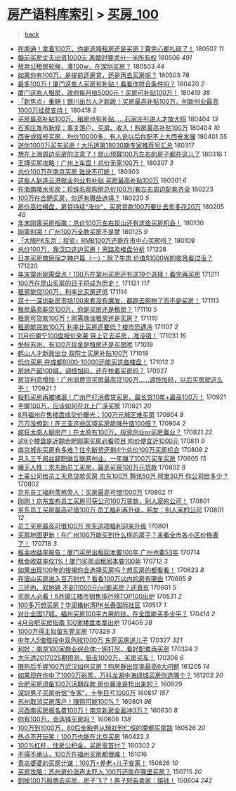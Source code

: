 [房产语料库索引](../../README.md)  > [买房_100](买房_100.md)
====
> [back](../README.md)

- [在南通！拿着100万，你是选择租房还是买房？算完心都扎碎了！](http://jkwz.applinzi.com/ittc/7100343120522904586.html#%E5%9C%A8%E5%8D%97%E9%80%9A%EF%BC%81%E6%8B%BF%E7%9D%80100%E4%B8%87%EF%BC%8C%E4%BD%A0%E6%98%AF%E9%80%89%E6%8B%A9%E7%A7%9F%E6%88%BF%E8%BF%98%E6%98%AF%E4%B9%B0%E6%88%BF%EF%BC%9F%E7%AE%97%E5%AE%8C%E5%BF%83%E9%83%BD%E6%89%8E%E7%A2%8E%E4%BA%86%EF%BC%81) 180507 *11* 
- [婚前买房丈夫出资1000元 离婚时要求分一半所有权](http://jkwz.applinzi.com/ittc/7100007745816364038.html#%E5%A9%9A%E5%89%8D%E4%B9%B0%E6%88%BF%E4%B8%88%E5%A4%AB%E5%87%BA%E8%B5%841000%E5%85%83+%E7%A6%BB%E5%A9%9A%E6%97%B6%E8%A6%81%E6%B1%82%E5%88%86%E4%B8%80%E5%8D%8A%E6%89%80%E6%9C%89%E6%9D%83) 180506 *491* 
- [放弃公租房轮候，凑100w，在深圳买房？](http://jkwz.applinzi.com/ittc/7098539411056886801.html#%E6%94%BE%E5%BC%83%E5%85%AC%E7%A7%9F%E6%88%BF%E8%BD%AE%E5%80%99%EF%BC%8C%E5%87%91100w%EF%BC%8C%E5%9C%A8%E6%B7%B1%E5%9C%B3%E4%B9%B0%E6%88%BF%EF%BC%9F) 180503 *44* 
- [如果你有100万，是提前还房贷，还是再去买房呢？](http://jkwz.applinzi.com/ittc/7098533250450588679.html#%E5%A6%82%E6%9E%9C%E4%BD%A0%E6%9C%89100%E4%B8%87%EF%BC%8C%E6%98%AF%E6%8F%90%E5%89%8D%E8%BF%98%E6%88%BF%E8%B4%B7%EF%BC%8C%E8%BF%98%E6%98%AF%E5%86%8D%E5%8E%BB%E4%B9%B0%E6%88%BF%E5%91%A2%EF%BC%9F) 180503 *78* 
- [最多100万！厦门这些人买房有补贴！看看你符合条件吗？](http://jkwz.applinzi.com/ittc/7093975195415217163.html#%E6%9C%80%E5%A4%9A100%E4%B8%87%EF%BC%81%E5%8E%A6%E9%97%A8%E8%BF%99%E4%BA%9B%E4%BA%BA%E4%B9%B0%E6%88%BF%E6%9C%89%E8%A1%A5%E8%B4%B4%EF%BC%81%E7%9C%8B%E7%9C%8B%E4%BD%A0%E7%AC%A6%E5%90%88%E6%9D%A1%E4%BB%B6%E5%90%97%EF%BC%9F) 180420 *2* 
- [厦门这些人租房，政府每月给5000元！买房可补贴100万！](http://jkwz.applinzi.com/ittc/7093688730152076304.html#%E5%8E%A6%E9%97%A8%E8%BF%99%E4%BA%9B%E4%BA%BA%E7%A7%9F%E6%88%BF%EF%BC%8C%E6%94%BF%E5%BA%9C%E6%AF%8F%E6%9C%88%E7%BB%995000%E5%85%83%EF%BC%81%E4%B9%B0%E6%88%BF%E5%8F%AF%E8%A1%A5%E8%B4%B4100%E4%B8%87%EF%BC%81) 180419 *38* 
- [「新焦点」重磅！银川出台人才新政！买房最高补贴100万，创新创业最高1000万经费支持！](http://jkwz.applinzi.com/ittc/7093337492029965323.html#%E3%80%8C%E6%96%B0%E7%84%A6%E7%82%B9%E3%80%8D%E9%87%8D%E7%A3%85%EF%BC%81%E9%93%B6%E5%B7%9D%E5%87%BA%E5%8F%B0%E4%BA%BA%E6%89%8D%E6%96%B0%E6%94%BF%EF%BC%81%E4%B9%B0%E6%88%BF%E6%9C%80%E9%AB%98%E8%A1%A5%E8%B4%B4100%E4%B8%87%EF%BC%8C%E5%88%9B%E6%96%B0%E5%88%9B%E4%B8%9A%E6%9C%80%E9%AB%981000%E4%B8%87%E7%BB%8F%E8%B4%B9%E6%94%AF%E6%8C%81%EF%BC%81) 180418 *2* 
- [买房最高补贴100万、租房也有补贴……石家庄引进人才放大招](http://jkwz.applinzi.com/ittc/7088119141066343441.html#%E4%B9%B0%E6%88%BF%E6%9C%80%E9%AB%98%E8%A1%A5%E8%B4%B4100%E4%B8%87%E3%80%81%E7%A7%9F%E6%88%BF%E4%B9%9F%E6%9C%89%E8%A1%A5%E8%B4%B4%E2%80%A6%E2%80%A6%E7%9F%B3%E5%AE%B6%E5%BA%84%E5%BC%95%E8%BF%9B%E4%BA%BA%E6%89%8D%E6%94%BE%E5%A4%A7%E6%8B%9B) 180404 *13* 
- [石家庄发布新规：事关落户、买房、收入！购房最高补贴100万](http://jkwz.applinzi.com/ittc/7088091915339957259.html#%E7%9F%B3%E5%AE%B6%E5%BA%84%E5%8F%91%E5%B8%83%E6%96%B0%E8%A7%84%EF%BC%9A%E4%BA%8B%E5%85%B3%E8%90%BD%E6%88%B7%E3%80%81%E4%B9%B0%E6%88%BF%E3%80%81%E6%94%B6%E5%85%A5%EF%BC%81%E8%B4%AD%E6%88%BF%E6%9C%80%E9%AB%98%E8%A1%A5%E8%B4%B4100%E4%B8%87) 180404 *10* 
- [西安或摇号买房，均价10000多，有人说以后你配不上大西安发展](http://jkwz.applinzi.com/ittc/7087160601073943568.html#%E8%A5%BF%E5%AE%89%E6%88%96%E6%91%87%E5%8F%B7%E4%B9%B0%E6%88%BF%EF%BC%8C%E5%9D%87%E4%BB%B710000%E5%A4%9A%EF%BC%8C%E6%9C%89%E4%BA%BA%E8%AF%B4%E4%BB%A5%E5%90%8E%E4%BD%A0%E9%85%8D%E4%B8%8D%E4%B8%8A%E5%A4%A7%E8%A5%BF%E5%AE%89%E5%8F%91%E5%B1%95) 180401 *55* 
- [送你1000万买车买房！大乐透第18030期专家推荐号汇总](http://jkwz.applinzi.com/ittc/7081356780640928784.html#%E9%80%81%E4%BD%A01000%E4%B8%87%E4%B9%B0%E8%BD%A6%E4%B9%B0%E6%88%BF%EF%BC%81%E5%A4%A7%E4%B9%90%E9%80%8F%E7%AC%AC18030%E6%9C%9F%E4%B8%93%E5%AE%B6%E6%8E%A8%E8%8D%90%E5%8F%B7%E6%B1%87%E6%80%BB) 180317  
- [想在上海周边买房的注意了！昆山预算100万左右的房子都在这儿了](http://jkwz.applinzi.com/ittc/7081095691172840458.html#%E6%83%B3%E5%9C%A8%E4%B8%8A%E6%B5%B7%E5%91%A8%E8%BE%B9%E4%B9%B0%E6%88%BF%E7%9A%84%E6%B3%A8%E6%84%8F%E4%BA%86%EF%BC%81%E6%98%86%E5%B1%B1%E9%A2%84%E7%AE%97100%E4%B8%87%E5%B7%A6%E5%8F%B3%E7%9A%84%E6%88%BF%E5%AD%90%E9%83%BD%E5%9C%A8%E8%BF%99%E5%84%BF%E4%BA%86) 180316 *1* 
- [王牌买房攻略！广州上车盘！总价无需100万！](http://jkwz.applinzi.com/ittc/7077861130234233863.html#%E7%8E%8B%E7%89%8C%E4%B9%B0%E6%88%BF%E6%94%BB%E7%95%A5%EF%BC%81%E5%B9%BF%E5%B7%9E%E4%B8%8A%E8%BD%A6%E7%9B%98%EF%BC%81%E6%80%BB%E4%BB%B7%E6%97%A0%E9%9C%80100%E4%B8%87%EF%BC%81) 180307 *3* 
- [总价100万在南京买房 谁说不可能！](http://jkwz.applinzi.com/ittc/7076059083776197648.html#%E6%80%BB%E4%BB%B7100%E4%B8%87%E5%9C%A8%E5%8D%97%E4%BA%AC%E4%B9%B0%E6%88%BF+%E8%B0%81%E8%AF%B4%E4%B8%8D%E5%8F%AF%E8%83%BD%EF%BC%81) 180303  
- [这些人到连云港就业创业有补贴 买房最高补贴100万](http://jkwz.applinzi.com/ittc/7075465823496176656.html#%E8%BF%99%E4%BA%9B%E4%BA%BA%E5%88%B0%E8%BF%9E%E4%BA%91%E6%B8%AF%E5%B0%B1%E4%B8%9A%E5%88%9B%E4%B8%9A%E6%9C%89%E8%A1%A5%E8%B4%B4+%E4%B9%B0%E6%88%BF%E6%9C%80%E9%AB%98%E8%A1%A5%E8%B4%B4100%E4%B8%87) 180301 *6* 
- [在海南陵水买房：珍珠名邸购房总价100万/套左右周边配套齐全](http://jkwz.applinzi.com/ittc/7073342813297443857.html#%E5%9C%A8%E6%B5%B7%E5%8D%97%E9%99%B5%E6%B0%B4%E4%B9%B0%E6%88%BF%EF%BC%9A%E7%8F%8D%E7%8F%A0%E5%90%8D%E9%82%B8%E8%B4%AD%E6%88%BF%E6%80%BB%E4%BB%B7100%E4%B8%87%2F%E5%A5%97%E5%B7%A6%E5%8F%B3%E5%91%A8%E8%BE%B9%E9%85%8D%E5%A5%97%E9%BD%90%E5%85%A8) 180223  
- [100万在合肥买房，你还有哪些选择？](http://jkwz.applinzi.com/ittc/7072166323100845062.html#100%E4%B8%87%E5%9C%A8%E5%90%88%E8%82%A5%E4%B9%B0%E6%88%BF%EF%BC%8C%E4%BD%A0%E8%BF%98%E6%9C%89%E5%93%AA%E4%BA%9B%E9%80%89%E6%8B%A9%EF%BC%9F) 180220 *5* 
- [房价高位横盘，房贷持续“涨价”，买房贷款100万要比去年多花20万](http://jkwz.applinzi.com/ittc/7066559339441947659.html#%E6%88%BF%E4%BB%B7%E9%AB%98%E4%BD%8D%E6%A8%AA%E7%9B%98%EF%BC%8C%E6%88%BF%E8%B4%B7%E6%8C%81%E7%BB%AD%E2%80%9C%E6%B6%A8%E4%BB%B7%E2%80%9D%EF%BC%8C%E4%B9%B0%E6%88%BF%E8%B4%B7%E6%AC%BE100%E4%B8%87%E8%A6%81%E6%AF%94%E5%8E%BB%E5%B9%B4%E5%A4%9A%E8%8A%B120%E4%B8%87) 180205 *40* 
- [年末刚需买房指南：总价100万左右昆山还有这些买房机会！](http://jkwz.applinzi.com/ittc/7064262587477132295.html#%E5%B9%B4%E6%9C%AB%E5%88%9A%E9%9C%80%E4%B9%B0%E6%88%BF%E6%8C%87%E5%8D%97%EF%BC%9A%E6%80%BB%E4%BB%B7100%E4%B8%87%E5%B7%A6%E5%8F%B3%E6%98%86%E5%B1%B1%E8%BF%98%E6%9C%89%E8%BF%99%E4%BA%9B%E4%B9%B0%E6%88%BF%E6%9C%BA%E4%BC%9A%EF%BC%81) 180130  
- [刚需别哭！广州100万全款买房不是梦](http://jkwz.applinzi.com/ittc/7062414803077694480.html#%E5%88%9A%E9%9C%80%E5%88%AB%E5%93%AD%EF%BC%81%E5%B9%BF%E5%B7%9E100%E4%B8%87%E5%85%A8%E6%AC%BE%E4%B9%B0%E6%88%BF%E4%B8%8D%E6%98%AF%E6%A2%A6) 180125 *9* 
- [「大阪PK东京：投资」RMB100万还能在市中心买房吗？](http://jkwz.applinzi.com/ittc/7056604818301256711.html#%E3%80%8C%E5%A4%A7%E9%98%AAPK%E4%B8%9C%E4%BA%AC%EF%BC%9A%E6%8A%95%E8%B5%84%E3%80%8DRMB100%E4%B8%87%E8%BF%98%E8%83%BD%E5%9C%A8%E5%B8%82%E4%B8%AD%E5%BF%83%E4%B9%B0%E6%88%BF%E5%90%97%EF%BC%9F) 180109  
- [总价100万，靠汉口这边买房！思路及楼盘分析](http://jkwz.applinzi.com/ittc/7052058061529678865.html#%E6%80%BB%E4%BB%B7100%E4%B8%87%EF%BC%8C%E9%9D%A0%E6%B1%89%E5%8F%A3%E8%BF%99%E8%BE%B9%E4%B9%B0%E6%88%BF%EF%BC%81%E6%80%9D%E8%B7%AF%E5%8F%8A%E6%A5%BC%E7%9B%98%E5%88%86%E6%9E%90) 171228  
- [日本买房做民宿之神户篇（一）：除了牛肉 价值$1000W的夜景看过没？](http://jkwz.applinzi.com/ittc/7049196940535792656.html#%E6%97%A5%E6%9C%AC%E4%B9%B0%E6%88%BF%E5%81%9A%E6%B0%91%E5%AE%BF%E4%B9%8B%E7%A5%9E%E6%88%B7%E7%AF%87%EF%BC%88%E4%B8%80%EF%BC%89%EF%BC%9A%E9%99%A4%E4%BA%86%E7%89%9B%E8%82%89+%E4%BB%B7%E5%80%BC%241000W%E7%9A%84%E5%A4%9C%E6%99%AF%E7%9C%8B%E8%BF%87%E6%B2%A1%EF%BC%9F) 171220  
- [年末常州刚需盘点！100万在常州买房还有这19个选择！看完再买房](http://jkwz.applinzi.com/ittc/7045818943619466256.html#%E5%B9%B4%E6%9C%AB%E5%B8%B8%E5%B7%9E%E5%88%9A%E9%9C%80%E7%9B%98%E7%82%B9%EF%BC%81100%E4%B8%87%E5%9C%A8%E5%B8%B8%E5%B7%9E%E4%B9%B0%E6%88%BF%E8%BF%98%E6%9C%89%E8%BF%9919%E4%B8%AA%E9%80%89%E6%8B%A9%EF%BC%81%E7%9C%8B%E5%AE%8C%E5%86%8D%E4%B9%B0%E6%88%BF) 171211  
- [100万在昆山买房的日子将成为历史！](http://jkwz.applinzi.com/ittc/7038287327032509456.html#100%E4%B8%87%E5%9C%A8%E6%98%86%E5%B1%B1%E4%B9%B0%E6%88%BF%E7%9A%84%E6%97%A5%E5%AD%90%E5%B0%86%E6%88%90%E4%B8%BA%E5%8E%86%E5%8F%B2%EF%BC%81) 171121 *117* 
- [租房能贷100万，利率比买房还低](http://jkwz.applinzi.com/ittc/7035858270332388369.html#%E7%A7%9F%E6%88%BF%E8%83%BD%E8%B4%B7100%E4%B8%87%EF%BC%8C%E5%88%A9%E7%8E%87%E6%AF%94%E4%B9%B0%E6%88%BF%E8%BF%98%E4%BD%8E) 171114  
- [双十一深圳新房市场100来套没有爆发，都跑去购物了而不是买房！](http://jkwz.applinzi.com/ittc/7035397873880007697.html#%E5%8F%8C%E5%8D%81%E4%B8%80%E6%B7%B1%E5%9C%B3%E6%96%B0%E6%88%BF%E5%B8%82%E5%9C%BA100%E6%9D%A5%E5%A5%97%E6%B2%A1%E6%9C%89%E7%88%86%E5%8F%91%EF%BC%8C%E9%83%BD%E8%B7%91%E5%8E%BB%E8%B4%AD%E7%89%A9%E4%BA%86%E8%80%8C%E4%B8%8D%E6%98%AF%E4%B9%B0%E6%88%BF%EF%BC%81) 171113  
- [租房最高能贷100万，你是买房还是租房？](http://jkwz.applinzi.com/ittc/7034238842138264593.html#%E7%A7%9F%E6%88%BF%E6%9C%80%E9%AB%98%E8%83%BD%E8%B4%B7100%E4%B8%87%EF%BC%8C%E4%BD%A0%E6%98%AF%E4%B9%B0%E6%88%BF%E8%BF%98%E6%98%AF%E7%A7%9F%E6%88%BF%EF%BC%9F) 171110 *5* 
- [租房可贷款100万！刚需族该租房还是买房？](http://jkwz.applinzi.com/ittc/7034098773788197904.html#%E7%A7%9F%E6%88%BF%E5%8F%AF%E8%B4%B7%E6%AC%BE100%E4%B8%87%EF%BC%81%E5%88%9A%E9%9C%80%E6%97%8F%E8%AF%A5%E7%A7%9F%E6%88%BF%E8%BF%98%E6%98%AF%E4%B9%B0%E6%88%BF%EF%BC%9F) 171110  
- [租房能贷款100万 利率比买房还要低？楼市恐遇冷](http://jkwz.applinzi.com/ittc/7033147883484873745.html#%E7%A7%9F%E6%88%BF%E8%83%BD%E8%B4%B7%E6%AC%BE100%E4%B8%87+%E5%88%A9%E7%8E%87%E6%AF%94%E4%B9%B0%E6%88%BF%E8%BF%98%E8%A6%81%E4%BD%8E%EF%BC%9F%E6%A5%BC%E5%B8%82%E6%81%90%E9%81%87%E5%86%B7) 171107 *2* 
- [11月份南宁100盘报价来袭 带上它去买房，准没错！](http://jkwz.applinzi.com/ittc/7030656647775650833.html#11%E6%9C%88%E4%BB%BD%E5%8D%97%E5%AE%81100%E7%9B%98%E6%8A%A5%E4%BB%B7%E6%9D%A5%E8%A2%AD+%E5%B8%A6%E4%B8%8A%E5%AE%83%E5%8E%BB%E4%B9%B0%E6%88%BF%EF%BC%8C%E5%87%86%E6%B2%A1%E9%94%99%EF%BC%81) 171031 *16* 
- [坐标苏州，有100万现金是租房还是买房呢](http://jkwz.applinzi.com/ittc/7026280127657411601.html#%E5%9D%90%E6%A0%87%E8%8B%8F%E5%B7%9E%EF%BC%8C%E6%9C%89100%E4%B8%87%E7%8E%B0%E9%87%91%E6%98%AF%E7%A7%9F%E6%88%BF%E8%BF%98%E6%98%AF%E4%B9%B0%E6%88%BF%E5%91%A2) 171019  
- [鹤山人才新政出台 双院士买房补贴100万](http://jkwz.applinzi.com/ittc/7026236853022360592.html#%E9%B9%A4%E5%B1%B1%E4%BA%BA%E6%89%8D%E6%96%B0%E6%94%BF%E5%87%BA%E5%8F%B0+%E5%8F%8C%E9%99%A2%E5%A3%AB%E4%B9%B0%E6%88%BF%E8%A1%A5%E8%B4%B4100%E4%B8%87) 171019  
- [低价买房 在成都8000-10000还能买这些楼盘！](http://jkwz.applinzi.com/ittc/7023335269909136400.html#%E4%BD%8E%E4%BB%B7%E4%B9%B0%E6%88%BF+%E5%9C%A8%E6%88%90%E9%83%BD8000-10000%E8%BF%98%E8%83%BD%E4%B9%B0%E8%BF%99%E4%BA%9B%E6%A5%BC%E7%9B%98%EF%BC%81) 171012 *3* 
- [房地产超100城，调控加码，还在抢着买房吗？](http://jkwz.applinzi.com/ittc/7018004924854699024.html#%E6%88%BF%E5%9C%B0%E4%BA%A7%E8%B6%85100%E5%9F%8E%EF%BC%8C%E8%B0%83%E6%8E%A7%E5%8A%A0%E7%A0%81%EF%BC%8C%E8%BF%98%E5%9C%A8%E6%8A%A2%E7%9D%80%E4%B9%B0%E6%88%BF%E5%90%97%EF%BC%9F) 170927  
- [房贷利息增加！广州消费贷买房最高贷100万……调控加码，以后买房就这么干！](http://jkwz.applinzi.com/ittc/7015844863445304337.html#%E6%88%BF%E8%B4%B7%E5%88%A9%E6%81%AF%E5%A2%9E%E5%8A%A0%EF%BC%81%E5%B9%BF%E5%B7%9E%E6%B6%88%E8%B4%B9%E8%B4%B7%E4%B9%B0%E6%88%BF%E6%9C%80%E9%AB%98%E8%B4%B7100%E4%B8%87%E2%80%A6%E2%80%A6%E8%B0%83%E6%8E%A7%E5%8A%A0%E7%A0%81%EF%BC%8C%E4%BB%A5%E5%90%8E%E4%B9%B0%E6%88%BF%E5%B0%B1%E8%BF%99%E4%B9%88%E5%B9%B2%EF%BC%81) 170921 *1* 
- [投机买房再被堵漏！广州严打消费贷买房，最长贷10年+最高100万！](http://jkwz.applinzi.com/ittc/7015820961537066001.html#%E6%8A%95%E6%9C%BA%E4%B9%B0%E6%88%BF%E5%86%8D%E8%A2%AB%E5%A0%B5%E6%BC%8F%EF%BC%81%E5%B9%BF%E5%B7%9E%E4%B8%A5%E6%89%93%E6%B6%88%E8%B4%B9%E8%B4%B7%E4%B9%B0%E6%88%BF%EF%BC%8C%E6%9C%80%E9%95%BF%E8%B4%B710%E5%B9%B4%2B%E6%9C%80%E9%AB%98100%E4%B8%87%EF%BC%81) 170921  
- [手握100万，应该如何在北上广深买房](http://jkwz.applinzi.com/ittc/7015787764291994641.html#%E6%89%8B%E6%8F%A1100%E4%B8%87%EF%BC%8C%E5%BA%94%E8%AF%A5%E5%A6%82%E4%BD%95%E5%9C%A8%E5%8C%97%E4%B8%8A%E5%B9%BF%E6%B7%B1%E4%B9%B0%E6%88%BF) 170921 *20* 
- [8月福州在售楼盘成交价曝光：100万元城区难买房](http://jkwz.applinzi.com/ittc/7009499275267146768.html#8%E6%9C%88%E7%A6%8F%E5%B7%9E%E5%9C%A8%E5%94%AE%E6%A5%BC%E7%9B%98%E6%88%90%E4%BA%A4%E4%BB%B7%E6%9B%9D%E5%85%89%EF%BC%9A100%E4%B8%87%E5%85%83%E5%9F%8E%E5%8C%BA%E9%9A%BE%E4%B9%B0%E6%88%BF) 170904 *8* 
- [万万没想到！在三亚这些区域买房能够升值100倍？](http://jkwz.applinzi.com/ittc/7009385781540684816.html#%E4%B8%87%E4%B8%87%E6%B2%A1%E6%83%B3%E5%88%B0%EF%BC%81%E5%9C%A8%E4%B8%89%E4%BA%9A%E8%BF%99%E4%BA%9B%E5%8C%BA%E5%9F%9F%E4%B9%B0%E6%88%BF%E8%83%BD%E5%A4%9F%E5%8D%87%E5%80%BC100%E5%80%8D%EF%BC%9F) 170904 *2* 
- [疯狂太原人聊房产丨在太原有100万，投资创业or买房置业？](http://jkwz.applinzi.com/ittc/7004214294064137232.html#%E7%96%AF%E7%8B%82%E5%A4%AA%E5%8E%9F%E4%BA%BA%E8%81%8A%E6%88%BF%E4%BA%A7%E4%B8%A8%E5%9C%A8%E5%A4%AA%E5%8E%9F%E6%9C%89100%E4%B8%87%EF%BC%8C%E6%8A%95%E8%B5%84%E5%88%9B%E4%B8%9Aor%E4%B9%B0%E6%88%BF%E7%BD%AE%E4%B8%9A%EF%BC%9F) 170821 *22* 
- [这6个楼盘是近期合肥刚需买房必看项目 均价便宜近1000元](http://jkwz.applinzi.com/ittc/7000676075737449488.html#%E8%BF%996%E4%B8%AA%E6%A5%BC%E7%9B%98%E6%98%AF%E8%BF%91%E6%9C%9F%E5%90%88%E8%82%A5%E5%88%9A%E9%9C%80%E4%B9%B0%E6%88%BF%E5%BF%85%E7%9C%8B%E9%A1%B9%E7%9B%AE+%E5%9D%87%E4%BB%B7%E4%BE%BF%E5%AE%9C%E8%BF%911000%E5%85%83) 170811 *9* 
- [南京城东买房有多难？住宅断货还剩4个总价100万买房机会](http://jkwz.applinzi.com/ittc/6999497052546139152.html#%E5%8D%97%E4%BA%AC%E5%9F%8E%E4%B8%9C%E4%B9%B0%E6%88%BF%E6%9C%89%E5%A4%9A%E9%9A%BE%EF%BC%9F%E4%BD%8F%E5%AE%85%E6%96%AD%E8%B4%A7%E8%BF%98%E5%89%A94%E4%B8%AA%E6%80%BB%E4%BB%B7100%E4%B8%87%E4%B9%B0%E6%88%BF%E6%9C%BA%E4%BC%9A) 170808 *2* 
- [月入三千屌丝辞职做互联网创业，一年赚了100万买车买房](http://jkwz.applinzi.com/ittc/6998095841095844880.html#%E6%9C%88%E5%85%A5%E4%B8%89%E5%8D%83%E5%B1%8C%E4%B8%9D%E8%BE%9E%E8%81%8C%E5%81%9A%E4%BA%92%E8%81%94%E7%BD%91%E5%88%9B%E4%B8%9A%EF%BC%8C%E4%B8%80%E5%B9%B4%E8%B5%9A%E4%BA%86100%E4%B8%87%E4%B9%B0%E8%BD%A6%E4%B9%B0%E6%88%BF) 170805 *15* 
- [壕无人性：京东助员工买房，最高可获100万元贷款](http://jkwz.applinzi.com/ittc/6997203754628416529.html#%E5%A3%95%E6%97%A0%E4%BA%BA%E6%80%A7%EF%BC%9A%E4%BA%AC%E4%B8%9C%E5%8A%A9%E5%91%98%E5%B7%A5%E4%B9%B0%E6%88%BF%EF%BC%8C%E6%9C%80%E9%AB%98%E5%8F%AF%E8%8E%B7100%E4%B8%87%E5%85%83%E8%B4%B7%E6%AC%BE) 170802 *8* 
- [土豪公司给员工无息贷款买房 京东100万 腾讯50万 阿里30万 你公司给多少？](http://jkwz.applinzi.com/ittc/6997166533829461008.html#%E5%9C%9F%E8%B1%AA%E5%85%AC%E5%8F%B8%E7%BB%99%E5%91%98%E5%B7%A5%E6%97%A0%E6%81%AF%E8%B4%B7%E6%AC%BE%E4%B9%B0%E6%88%BF+%E4%BA%AC%E4%B8%9C100%E4%B8%87+%E8%85%BE%E8%AE%AF50%E4%B8%87+%E9%98%BF%E9%87%8C30%E4%B8%87+%E4%BD%A0%E5%85%AC%E5%8F%B8%E7%BB%99%E5%A4%9A%E5%B0%91%EF%BC%9F) 170802  
- [京东员工福利羡煞旁人：买房最高可借1000万](http://jkwz.applinzi.com/ittc/6997070550877602832.html#%E4%BA%AC%E4%B8%9C%E5%91%98%E5%B7%A5%E7%A6%8F%E5%88%A9%E7%BE%A1%E7%85%9E%E6%97%81%E4%BA%BA%EF%BC%9A%E4%B9%B0%E6%88%BF%E6%9C%80%E9%AB%98%E5%8F%AF%E5%80%9F1000%E4%B8%87) 170802 *11* 
- [刚刚！京东宣布员工买房可获公司100万贷款，别人家的公司！](http://jkwz.applinzi.com/ittc/6996873831636272145.html#%E5%88%9A%E5%88%9A%EF%BC%81%E4%BA%AC%E4%B8%9C%E5%AE%A3%E5%B8%83%E5%91%98%E5%B7%A5%E4%B9%B0%E6%88%BF%E5%8F%AF%E8%8E%B7%E5%85%AC%E5%8F%B8100%E4%B8%87%E8%B4%B7%E6%AC%BE%EF%BC%8C%E5%88%AB%E4%BA%BA%E5%AE%B6%E7%9A%84%E5%85%AC%E5%8F%B8%EF%BC%81) 170801  
- [京东员工买房最高可借100万 员工福利再升级，网友：别人家的公司](http://jkwz.applinzi.com/ittc/6996867593947055120.html#%E4%BA%AC%E4%B8%9C%E5%91%98%E5%B7%A5%E4%B9%B0%E6%88%BF%E6%9C%80%E9%AB%98%E5%8F%AF%E5%80%9F100%E4%B8%87+%E5%91%98%E5%B7%A5%E7%A6%8F%E5%88%A9%E5%86%8D%E5%8D%87%E7%BA%A7%EF%BC%8C%E7%BD%91%E5%8F%8B%EF%BC%9A%E5%88%AB%E4%BA%BA%E5%AE%B6%E7%9A%84%E5%85%AC%E5%8F%B8) 170801 *12* 
- [员工买房最高可借100万 京东这项福利迎来升级](http://jkwz.applinzi.com/ittc/6996858608774808593.html#%E5%91%98%E5%B7%A5%E4%B9%B0%E6%88%BF%E6%9C%80%E9%AB%98%E5%8F%AF%E5%80%9F100%E4%B8%87+%E4%BA%AC%E4%B8%9C%E8%BF%99%E9%A1%B9%E7%A6%8F%E5%88%A9%E8%BF%8E%E6%9D%A5%E5%8D%87%E7%BA%A7) 170801  
- [买房地图更新！在广州100万能买到什么样的房子？来看全市各小区价格表了！](http://jkwz.applinzi.com/ittc/6991570502219727888.html#%E4%B9%B0%E6%88%BF%E5%9C%B0%E5%9B%BE%E6%9B%B4%E6%96%B0%EF%BC%81%E5%9C%A8%E5%B9%BF%E5%B7%9E100%E4%B8%87%E8%83%BD%E4%B9%B0%E5%88%B0%E4%BB%80%E4%B9%88%E6%A0%B7%E7%9A%84%E6%88%BF%E5%AD%90%EF%BC%9F%E6%9D%A5%E7%9C%8B%E5%85%A8%E5%B8%82%E5%90%84%E5%B0%8F%E5%8C%BA%E4%BB%B7%E6%A0%BC%E8%A1%A8%E4%BA%86%EF%BC%81) 170718 *3* 
- [租金收益率报告：厦门买房出租回本要100年 广州也要53年](http://jkwz.applinzi.com/ittc/6990046478855570448.html#%E7%A7%9F%E9%87%91%E6%94%B6%E7%9B%8A%E7%8E%87%E6%8A%A5%E5%91%8A%EF%BC%9A%E5%8E%A6%E9%97%A8%E4%B9%B0%E6%88%BF%E5%87%BA%E7%A7%9F%E5%9B%9E%E6%9C%AC%E8%A6%81100%E5%B9%B4+%E5%B9%BF%E5%B7%9E%E4%B9%9F%E8%A6%8153%E5%B9%B4) 170714  
- [租金收益率仅1%！厦门买房出租回本要100年](http://jkwz.applinzi.com/ittc/6989553837583893520.html#%E7%A7%9F%E9%87%91%E6%94%B6%E7%9B%8A%E7%8E%87%E4%BB%851%25%EF%BC%81%E5%8E%A6%E9%97%A8%E4%B9%B0%E6%88%BF%E5%87%BA%E7%A7%9F%E5%9B%9E%E6%9C%AC%E8%A6%81100%E5%B9%B4) 170712 *3* 
- [如果出现100年的按揭你会选择买房吗？想买房的都看看！](http://jkwz.applinzi.com/ittc/6982488386131461124.html#%E5%A6%82%E6%9E%9C%E5%87%BA%E7%8E%B0100%E5%B9%B4%E7%9A%84%E6%8C%89%E6%8F%AD%E4%BD%A0%E4%BC%9A%E9%80%89%E6%8B%A9%E4%B9%B0%E6%88%BF%E5%90%97%EF%BC%9F%E6%83%B3%E4%B9%B0%E6%88%BF%E7%9A%84%E9%83%BD%E7%9C%8B%E7%9C%8B%EF%BC%81) 170623 *8* 
- [在唐山买房进入百万时代？看看100万以内的房有哪些](http://jkwz.applinzi.com/ittc/6975619793414521860.html#%E5%9C%A8%E5%94%90%E5%B1%B1%E4%B9%B0%E6%88%BF%E8%BF%9B%E5%85%A5%E7%99%BE%E4%B8%87%E6%97%B6%E4%BB%A3%EF%BC%9F%E7%9C%8B%E7%9C%8B100%E4%B8%87%E4%BB%A5%E5%86%85%E7%9A%84%E6%88%BF%E6%9C%89%E5%93%AA%E4%BA%9B) 170605 *9* 
- [三环内、双地铁 不到11000元/㎡能买房？还真有](http://jkwz.applinzi.com/ittc/6974253786301203460.html#%E4%B8%89%E7%8E%AF%E5%86%85%E3%80%81%E5%8F%8C%E5%9C%B0%E9%93%81+%E4%B8%8D%E5%88%B011000%E5%85%83%2F%E3%8E%A1%E8%83%BD%E4%B9%B0%E6%88%BF%EF%BC%9F%E8%BF%98%E7%9C%9F%E6%9C%89) 170601 *5* 
- [买房人必看！5月镇江楼市销售排行榜TOP100出炉](http://jkwz.applinzi.com/ittc/6973762993522213892.html#%E4%B9%B0%E6%88%BF%E4%BA%BA%E5%BF%85%E7%9C%8B%EF%BC%815%E6%9C%88%E9%95%87%E6%B1%9F%E6%A5%BC%E5%B8%82%E9%94%80%E5%94%AE%E6%8E%92%E8%A1%8C%E6%A6%9CTOP100%E5%87%BA%E7%82%89) 170531 *2* 
- [100多万想买房？华润橡树湾PK长泰国际社区](http://jkwz.applinzi.com/ittc/6968414953152185349.html#100%E5%A4%9A%E4%B8%87%E6%83%B3%E4%B9%B0%E6%88%BF%EF%BC%9F%E5%8D%8E%E6%B6%A6%E6%A9%A1%E6%A0%91%E6%B9%BEPK%E9%95%BF%E6%B3%B0%E5%9B%BD%E9%99%85%E7%A4%BE%E5%8C%BA) 170517 *1* 
- [对比全国17城，福州买房100平方用的钱，在全国能买多少平？](http://jkwz.applinzi.com/ittc/6956420864177341445.html#%E5%AF%B9%E6%AF%94%E5%85%A8%E5%9B%BD17%E5%9F%8E%EF%BC%8C%E7%A6%8F%E5%B7%9E%E4%B9%B0%E6%88%BF100%E5%B9%B3%E6%96%B9%E7%94%A8%E7%9A%84%E9%92%B1%EF%BC%8C%E5%9C%A8%E5%85%A8%E5%9B%BD%E8%83%BD%E4%B9%B0%E5%A4%9A%E5%B0%91%E5%B9%B3%EF%BC%9F) 170414 *2* 
- [4月合肥买房指南 100家楼盘本案出炉](http://jkwz.applinzi.com/ittc/6953340198304875524.html#4%E6%9C%88%E5%90%88%E8%82%A5%E4%B9%B0%E6%88%BF%E6%8C%87%E5%8D%97+100%E5%AE%B6%E6%A5%BC%E7%9B%98%E6%9C%AC%E6%A1%88%E5%87%BA%E7%82%89) 170406 *28* 
- [1000万得主拟留东莞买房](http://jkwz.applinzi.com/ittc/6949882870154920965.html#1000%E4%B8%87%E5%BE%97%E4%B8%BB%E6%8B%9F%E7%95%99%E4%B8%9C%E8%8E%9E%E4%B9%B0%E6%88%BF) 170328 *3* 
- [中年人5倍倍投中双色球1000万 东莞买房送儿子](http://jkwz.applinzi.com/ittc/6949759839810110469.html#%E4%B8%AD%E5%B9%B4%E4%BA%BA5%E5%80%8D%E5%80%8D%E6%8A%95%E4%B8%AD%E5%8F%8C%E8%89%B2%E7%90%831000%E4%B8%87+%E4%B8%9C%E8%8E%9E%E4%B9%B0%E6%88%BF%E9%80%81%E5%84%BF%E5%AD%90) 170327 *321* 
- [利好：南京100家商业综合体一网打尽，看好配套再买房](http://jkwz.applinzi.com/ittc/6948676385290847236.html#%E5%88%A9%E5%A5%BD%EF%BC%9A%E5%8D%97%E4%BA%AC100%E5%AE%B6%E5%95%86%E4%B8%9A%E7%BB%BC%E5%90%88%E4%BD%93%E4%B8%80%E7%BD%91%E6%89%93%E5%B0%BD%EF%BC%8C%E7%9C%8B%E5%A5%BD%E9%85%8D%E5%A5%97%E5%86%8D%E4%B9%B0%E6%88%BF) 170324 *3* 
- [大乐透2017025期预测，狙击1000万，买房买车！](http://jkwz.applinzi.com/ittc/6941966622217733124.html#%E5%A4%A7%E4%B9%90%E9%80%8F2017025%E6%9C%9F%E9%A2%84%E6%B5%8B%EF%BC%8C%E7%8B%99%E5%87%BB1000%E4%B8%87%EF%BC%8C%E4%B9%B0%E6%88%BF%E4%B9%B0%E8%BD%A6%EF%BC%81) 170306 *6* 
- [限购后手握100万武汉如何买房？购房群出现率最高6大问题](http://jkwz.applinzi.com/ittc/6908061417818555397.html#%E9%99%90%E8%B4%AD%E5%90%8E%E6%89%8B%E6%8F%A1100%E4%B8%87%E6%AD%A6%E6%B1%89%E5%A6%82%E4%BD%95%E4%B9%B0%E6%88%BF%EF%BC%9F%E8%B4%AD%E6%88%BF%E7%BE%A4%E5%87%BA%E7%8E%B0%E7%8E%87%E6%9C%80%E9%AB%986%E5%A4%A7%E9%97%AE%E9%A2%98) 161205 *14* 
- [如果现在你中了1000万彩票，万科龙湖中海绿城买房你选哪个？](http://jkwz.applinzi.com/ittc/6907002922096657413.html#%E5%A6%82%E6%9E%9C%E7%8E%B0%E5%9C%A8%E4%BD%A0%E4%B8%AD%E4%BA%861000%E4%B8%87%E5%BD%A9%E7%A5%A8%EF%BC%8C%E4%B8%87%E7%A7%91%E9%BE%99%E6%B9%96%E4%B8%AD%E6%B5%B7%E7%BB%BF%E5%9F%8E%E4%B9%B0%E6%88%BF%E4%BD%A0%E9%80%89%E5%93%AA%E4%B8%AA%EF%BC%9F) 161202 *20* 
- [合肥买房须备100万活期存款 房价暴涨是抢出来的？](http://jkwz.applinzi.com/ittc/6883369826860401669.html#%E5%90%88%E8%82%A5%E4%B9%B0%E6%88%BF%E9%A1%BB%E5%A4%87100%E4%B8%87%E6%B4%BB%E6%9C%9F%E5%AD%98%E6%AC%BE+%E6%88%BF%E4%BB%B7%E6%9A%B4%E6%B6%A8%E6%98%AF%E6%8A%A2%E5%87%BA%E6%9D%A5%E7%9A%84%EF%BC%9F) 160929  
- [深圳男子买房听信“专家”，十年巨亏1000万](http://jkwz.applinzi.com/ittc/6867375465152644101.html#%E6%B7%B1%E5%9C%B3%E7%94%B7%E5%AD%90%E4%B9%B0%E6%88%BF%E5%90%AC%E4%BF%A1%E2%80%9C%E4%B8%93%E5%AE%B6%E2%80%9D%EF%BC%8C%E5%8D%81%E5%B9%B4%E5%B7%A8%E4%BA%8F1000%E4%B8%87) 160817 *157* 
- [苏州取消买房落户！限购可能100%？](http://jkwz.applinzi.com/ittc/6861316633699812356.html#%E8%8B%8F%E5%B7%9E%E5%8F%96%E6%B6%88%E4%B9%B0%E6%88%BF%E8%90%BD%E6%88%B7%EF%BC%81%E9%99%90%E8%B4%AD%E5%8F%AF%E8%83%BD100%25%EF%BC%9F) 160801 *96* 
- [河西南买房报名费100万！南京新房全面冲3万？](http://jkwz.applinzi.com/ittc/6849646845948855301.html#%E6%B2%B3%E8%A5%BF%E5%8D%97%E4%B9%B0%E6%88%BF%E6%8A%A5%E5%90%8D%E8%B4%B9100%E4%B8%87%EF%BC%81%E5%8D%97%E4%BA%AC%E6%96%B0%E6%88%BF%E5%85%A8%E9%9D%A2%E5%86%B23%E4%B8%87%EF%BC%9F) 160630 *8* 
- [你有100万，会选择买房吗？](http://jkwz.applinzi.com/ittc/6840736689978606597.html#%E4%BD%A0%E6%9C%89100%E4%B8%87%EF%BC%8C%E4%BC%9A%E9%80%89%E6%8B%A9%E4%B9%B0%E6%88%BF%E5%90%97%EF%BC%9F) 160606 *138* 
- [100万到1000万，80后金融男从瑞虹到仁恒的魔都买房路](http://jkwz.applinzi.com/ittc/6836581753015501829.html#100%E4%B8%87%E5%88%B01000%E4%B8%87%EF%BC%8C80%E5%90%8E%E9%87%91%E8%9E%8D%E7%94%B7%E4%BB%8E%E7%91%9E%E8%99%B9%E5%88%B0%E4%BB%81%E6%81%92%E7%9A%84%E9%AD%94%E9%83%BD%E4%B9%B0%E6%88%BF%E8%B7%AF) 160526 *20* 
- [热点不开玩笑！100万也能在北京买房](http://jkwz.applinzi.com/ittc/6823884428677743621.html#%E7%83%AD%E7%82%B9%E4%B8%8D%E5%BC%80%E7%8E%A9%E7%AC%91%EF%BC%81100%E4%B8%87%E4%B9%9F%E8%83%BD%E5%9C%A8%E5%8C%97%E4%BA%AC%E4%B9%B0%E6%88%BF) 160422 *3* 
- [100%杠杆，住房公积金，买房零首付？](http://jkwz.applinzi.com/ittc/6805073513899623429.html#100%25%E6%9D%A0%E6%9D%86%EF%BC%8C%E4%BD%8F%E6%88%BF%E5%85%AC%E7%A7%AF%E9%87%91%EF%BC%8C%E4%B9%B0%E6%88%BF%E9%9B%B6%E9%A6%96%E4%BB%98%EF%BC%9F) 160302 *2* 
- [不得不承认，100万在福州买房都很难！](http://jkwz.applinzi.com/ittc/6753457609484452868.html#%E4%B8%8D%E5%BE%97%E4%B8%8D%E6%89%BF%E8%AE%A4%EF%BC%8C100%E4%B8%87%E5%9C%A8%E7%A6%8F%E5%B7%9E%E4%B9%B0%E6%88%BF%E9%83%BD%E5%BE%88%E9%9A%BE%EF%BC%81) 151016  
- [青岛婆婆的买房计谋：100万=养老+儿子安家！](http://jkwz.applinzi.com/ittc/6734931856462824452.html#%E9%9D%92%E5%B2%9B%E5%A9%86%E5%A9%86%E7%9A%84%E4%B9%B0%E6%88%BF%E8%AE%A1%E8%B0%8B%EF%BC%9A100%E4%B8%87%3D%E5%85%BB%E8%80%81%2B%E5%84%BF%E5%AD%90%E5%AE%89%E5%AE%B6%EF%BC%81) 150826 *10* 
- [买房攻略：苏州房价涨声太吓人 100万还能在哪里买房？](http://jkwz.applinzi.com/ittc/547650615067938103.html#%E4%B9%B0%E6%88%BF%E6%94%BB%E7%95%A5%EF%BC%9A%E8%8B%8F%E5%B7%9E%E6%88%BF%E4%BB%B7%E6%B6%A8%E5%A3%B0%E5%A4%AA%E5%90%93%E4%BA%BA+100%E4%B8%87%E8%BF%98%E8%83%BD%E5%9C%A8%E5%93%AA%E9%87%8C%E4%B9%B0%E6%88%BF%EF%BC%9F) 150715 *20* 
- [割掉100万股票去买房，房子飞了！男子怒告卖家：赔钱！](http://jkwz.applinzi.com/ittc/547650611419802855.html#%E5%89%B2%E6%8E%89100%E4%B8%87%E8%82%A1%E7%A5%A8%E5%8E%BB%E4%B9%B0%E6%88%BF%EF%BC%8C%E6%88%BF%E5%AD%90%E9%A3%9E%E4%BA%86%EF%BC%81%E7%94%B7%E5%AD%90%E6%80%92%E5%91%8A%E5%8D%96%E5%AE%B6%EF%BC%9A%E8%B5%94%E9%92%B1%EF%BC%81) 150604 *242* 
